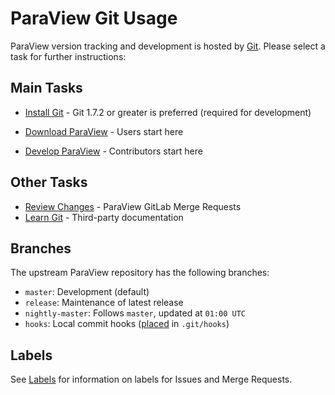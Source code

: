 ParaView Git Usage
==================

ParaView version tracking and development is hosted by [Git](http://git-scm.com).
Please select a task for further instructions:

Main Tasks
----------

* [Install Git](http://public.kitware.com/Wiki/Git/Download) -
  Git 1.7.2 or greater is preferred (required for development)

* [Download ParaView](download.md) - Users start here

* [Develop ParaView](develop.md) - Contributors start here

Other Tasks
-----------

* [Review Changes](https://gitlab.kitware.com/paraview/paraview/-/merge_requests) -
  ParaView GitLab Merge Requests
* [Learn Git](http://public.kitware.com/Wiki/Git/Resources) -
  Third-party documentation

Branches
--------

The upstream ParaView repository has the following branches:

* `master`: Development (default)
* `release`: Maintenance of latest release
* `nightly-master`: Follows `master`, updated at `01:00 UTC`
* `hooks`: Local commit hooks
   ([placed](http://public.kitware.com/Wiki/Git/Hooks#Local) in `.git/hooks`)

Labels
------

See [Labels](labels.md) for information on labels for Issues and Merge Requests.
